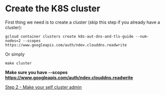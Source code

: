 
# Create the K8S cluster
First thing we need is to create a cluster (skip this step if you already have a cluster):
```
gcloud container clusters create k8s-aut-dns-and-tls-guide --num-nodes=2 --scopes https://www.googleapis.com/auth/ndev.clouddns.readwrite
```
Or simply
```
make cluster
```

**Make sure you have --scopes https://www.googleapis.com/auth/ndev.clouddns.readwrite**

[Step 2 - Make your self cluster admin](https://github.com/Rookout/k8s-auto-dns-and-tls-guide/blob/master/gke/step_2_cluster_admin.md)

